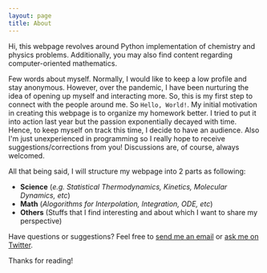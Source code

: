 ```yaml
---
layout: page
title: About
---
```


<p class="message">
  Hi, this webpage revolves around Python implementation of chemistry and physics problems. Additionally, you may also find content regarding computer-oriented mathematics.
</p>

Few words about myself. Normally, I would like to keep a low profile and stay anonymous. However, over the pandemic, I have been nurturing the idea of opening up myself and interacting more. So, this is my first step to connect with the people around me. So `Hello, World!`. My initial motivation in creating this webpage is to organize my homework better. I tried to put it into action last year but the passion exponentially decayed with time. Hence, to keep myself on track this time, I decide to have an audience. Also I'm just unexperienced in programming so I really hope to receive suggestions/corrections from you! Discussions are, of course, always welcomed. 

All that being said, I will structure my webpage into 2 parts as following:
* **Science** (*e.g. Statistical Thermodynamics, Kinetics, Molecular Dynamics, etc*)
* **Math** (*Alogorithms for Interpolation, Integration, ODE, etc*)
* **Others** (Stuffs that I find interesting and about which I want to share my perspective)




Have questions or suggestions? Feel free to [send me an email](mailto:nguyed99@zedat.fu-berlin.de) or [ask me on Twitter](https://twitter.com/psireal99).

Thanks for reading!
